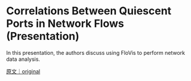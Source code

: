 
# Correlations Between Quiescent Ports in Network Flows (Presentation)

In this presentation, the authors discuss using FloVis to perform network data analysis.

[原文｜original](https://insights.sei.cmu.edu/library/correlations-between-quiescent-ports-in-network-flows-presentation/)
        